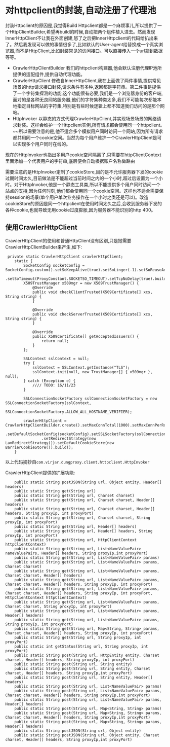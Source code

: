 # 对httpclient的封装,自动注册了代理池

封装Httpclient的原因是,我觉得Build Httpclient都是一个麻烦事儿,所以提供了一个HttpClientBuilder,希望再build的时候,自动把两个组件植入进去。然而发现InnerHttpClient不让我在外面创建,怒了之后把InnerHttpclient的代码给扒出来了。然后我发现可以做的事情很多了,比如默认的User-agent给替换成一个真实浏览器,而不是HttpClient,比如封装常见的访问接口。可以直接传入一个url拿到数据等等。
- CrawlerHttpClientBuilder 我们的httpclient构建器,他会默认注册代理IP池所提供的适配组件,提供自动代理功能。
- CrawlerHttpClient 修改自InnerHttpClient,我在上面做了两件事情,提供常见场景的http请求接口封装,请求条件有多种,返回都是字符串。第二件事是提供了一个字符集探测的功能,这个功能很有必要,我们是一个浏览器身份的客户端,面对的是各种无良网站服务器,他们的字符集种类太多,我们不可能每次都能本地指定目标网站的字符集,特别是有些时候逻辑上都不知道我们访问的是那个网站。
- HttpInvoker 以静态的方式代理CrawlerHttpClient,并实现场景场景的网络请求封装。这样会维护一个Httpclient实例,所有请求都会使用同一个httpclient。~~所以需要注意的是,他不适合多个模拟用户同时访问一个网站,因为所有请求都共用同一个cookie空间。当然为每个用户维护一个CrawlerHttpClient是可以实现多个用户同时在线的。

现在的HttpInvoker也指出多用户cookie空间隔离了,只需要在httpClientContext里面添加一个代表用户的字符串,底层便会自动根据账户名称做路由


需要注意的是HttpInvoker定制了cookieStore,目的是不允许服务器下发的cookie过期时间太久,目前做法是不能超过当前时间之内的一个小时,超过后设置为一个小时。对于HttpInvoker,他是一个静态工具类,所以不能提供多个用户同时访问一个站点的支持,因为任何时刻,他们都会使用同一个cookie空间。这样也不适合需要保持session的场景(单个用户单次业务操作在一个小时之类还是可以)。改造cookieStore的原因是同一个httpclient在使用时间太久之后,会收到服务器下发的各种cookie,也就导致无用cookie过度膨胀,因为服务器不能识别的http 400。

## 使用CrawlerHttpClient
CrawlerHttpClient的使用和普通HttpClient没有区别,只是她需要CrawlerHttpClientBuilder来产生,如下:
```
 private static CrawlerHttpClient crawlerHttpClient;
    static {
        SocketConfig socketConfig = SocketConfig.custom().setSoKeepAlive(true).setSoLinger(-1).setSoReuseAddress(false)
                .setSoTimeout(ProxyConstant.SOCKETSO_TIMEOUT).setTcpNoDelay(true).build();
        X509TrustManager x509mgr = new X509TrustManager() {
            @Override
            public void checkClientTrusted(X509Certificate[] xcs, String string) {
            }

            @Override
            public void checkServerTrusted(X509Certificate[] xcs, String string) {
            }

            @Override
            public X509Certificate[] getAcceptedIssuers() {
                return null;
            }
        };

        SSLContext sslContext = null;
        try {
            sslContext = SSLContext.getInstance("TLS");
            sslContext.init(null, new TrustManager[] { x509mgr }, null);
        } catch (Exception e) {
            //// TODO: 16/11/23
        }

        SSLConnectionSocketFactory sslConnectionSocketFactory = new SSLConnectionSocketFactory(sslContext,
                SSLConnectionSocketFactory.ALLOW_ALL_HOSTNAME_VERIFIER);

        crawlerHttpClient = CrawlerHttpClientBuilder.create().setMaxConnTotal(1000).setMaxConnPerRoute(50)
                .setDefaultSocketConfig(socketConfig).setSSLSocketFactory(sslConnectionSocketFactory)
                .setRedirectStrategy(new LaxRedirectStrategy()).setDefaultCookieStore(new BarrierCookieStore()).build();
    }
```
以上代码摘抄自``com.virjar.dungproxy.client.httpclient.HttpInvoker``

CrawlerHttpClient提供的扩展功能:
```
    public static String postJSON(String url, Object entity, Header[] headers) 
    public static String get(String url) 
    public static String get(String url, Charset charset) 
    public static String get(String url, Charset charset, Header[] headers) 
    public static String get(String url, Charset charset, Header[] headers, String proxyIp, int proxyPort) 
    public static String get(String url, Charset charset, String proxyIp, int proxyPort) 
    public static String get(String url, Header[] headers) 
    public static String get(String url, Header[] headers, String proxyIp, int proxyPort) 
    public static String get(String url, HttpClientContext httpClientContext) 
    public static String get(String url, List<NameValuePair> nameValuePairs, Header[] headers, String proxyIp,int proxyPort)
    public static String get(String url, List<NameValuePair> params) 
    public static String get(String url, List<NameValuePair> params, Charset charset) 
    public static String get(String url, List<NameValuePair> params, Charset charset, Header[] headers) 
    public static String get(String url, List<NameValuePair> params, Charset charset, Header[] headers, String proxyIp, int proxyPort)
    public static String get(String url, List<NameValuePair> params, Charset charset, Header[] headers, String proxyIp, int proxyPort, HttpClientContext httpClientContext)
    public static String get(String url, List<NameValuePair> params, Charset charset, String proxyIp, int proxyPort) 
    public static String get(String url, List<NameValuePair> params, Header[] headers) 
    public static String get(String url, List<NameValuePair> params, String proxyIp, int proxyPort) 
    public static String get(String url, Map<String, String> params, Charset charset, Header[] headers, String proxyIp, int proxyPort)
    public static String get(String url, String proxyIp, int proxyPort) 
    public static int getStatus(String url, String proxyIp, int proxyPort) 
    public static String post(String url, HttpEntity entity, Charset charset, Header[] headers, String proxyIp, int proxyPort)
    public static String post(String url, String entity) 
    public static String post(String url, String entity, Charset charset, Header[] headers, String proxyIp,int proxyPort)
    public static String post(String url, String entity, Header[] headers) 
    public static String post(String url, List<NameValuePair> params) 
    public static String post(String url, List<NameValuePair> params, Charset charset, Header[] headers, String proxyIp,int proxyPort)
    public static String post(String url, List<NameValuePair> params, Header[] headers) 
    public static String post(String url, Map<String, String> params) 
    public static String post(String url, Map<String, String> params, Charset charset, Header[] headers, String proxyIp,int proxyPort)
    public static String post(String url, Map<String, String> params, Header[] headers) 
    public static String postJSON(String url, Object entity) 
    public static String postJSON(String url, Object entity, Charset charset, Header[] headers, String proxyIp,int proxyPort)

```